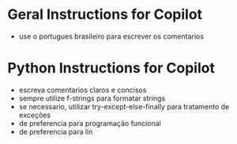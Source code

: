  # Geral Instructions for Copilot
 - use o portugues brasileiro para escrever os comentarios

# Python Instructions for Copilot
 - escreva comentarios claros e concisos
 - sempre utilize f-strings para formatar strings
 - se necessario, utilizar try-except-else-finally para tratamento de exceções
 - de preferencia para programação funcional
 - de preferencia para lin